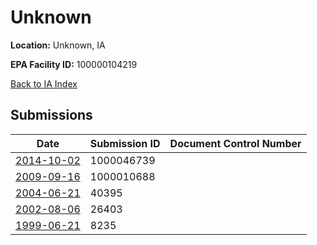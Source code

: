 # Unknown

**Location:** Unknown, IA

**EPA Facility ID:** 100000104219

[Back to IA Index](../../index.md)

## Submissions

| Date | Submission ID | Document Control Number |
|------|--------------|-------------------------|
| [2014-10-02](submissions/1000046739.md) | 1000046739 |  |
| [2009-09-16](submissions/1000010688.md) | 1000010688 |  |
| [2004-06-21](submissions/40395.md) | 40395 |  |
| [2002-08-06](submissions/26403.md) | 26403 |  |
| [1999-06-21](submissions/8235.md) | 8235 |  |
